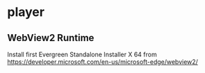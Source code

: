 # player

## WebView2 Runtime

Install first  Evergreen Standalone Installer X 64 from https://developer.microsoft.com/en-us/microsoft-edge/webview2/
